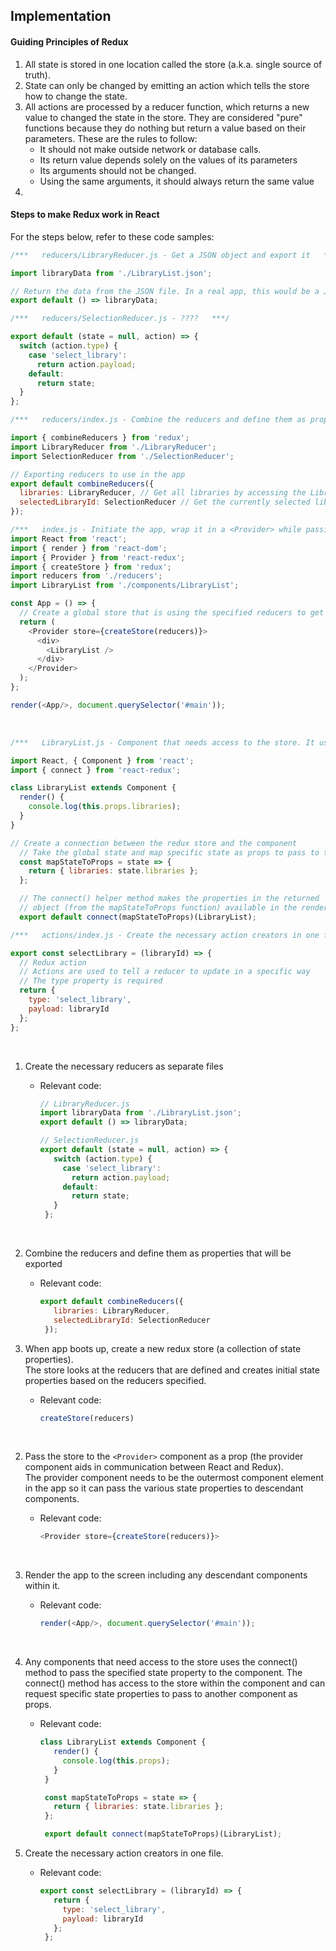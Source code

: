 ## Implementation

#### Guiding Principles of Redux
1. All state is stored in one location called the store (a.k.a. single source of truth).
2. State can only be changed by emitting an action which tells the store how to change the state.
3. All actions are processed by a reducer function, which returns a new value to changed the state in the store. They are considered "pure" functions because they do nothing but return a value based on their parameters. These are the rules to follow:
    * It should not make outside network or database calls.
    * Its return value depends solely on the values of its parameters
    * Its arguments should not be changed.
    * Using the same arguments, it should always return the same value
4. 

#### Steps to make Redux work in React

For the steps below, refer to these code samples:
```js
/***   reducers/LibraryReducer.js - Get a JSON object and export it   ***/

import libraryData from './LibraryList.json';

// Return the data from the JSON file. In a real app, this would be a JSON response from an API call.
export default () => libraryData;
```

```js
/***   reducers/SelectionReducer.js - ????   ***/

export default (state = null, action) => {
  switch (action.type) {
    case 'select_library':
      return action.payload;
    default:
      return state;
  }
};
```

```js
/***   reducers/index.js - Combine the reducers and define them as properties that will be exported   ***/

import { combineReducers } from 'redux';
import LibraryReducer from './LibraryReducer';
import SelectionReducer from './SelectionReducer';

// Exporting reducers to use in the app
export default combineReducers({
  libraries: LibraryReducer, // Get all libraries by accessing the LibraryReducer
  selectedLibraryId: SelectionReducer // Get the currently selected library ID by accessing the SelectionReducer
});
```

```js
/***   index.js - Initiate the app, wrap it in a <Provider> while passing it a reference to a new store while defining the reducers to create initial state   ***/
import React from 'react';
import { render } from 'react-dom';
import { Provider } from 'react-redux';
import { createStore } from 'redux';
import reducers from './reducers';
import LibraryList from './components/LibraryList';

const App = () => {
  // Create a global store that is using the specified reducers to get the state
  return (
    <Provider store={createStore(reducers)}>
      <div>
        <LibraryList />
      </div>
    </Provider>
  );
};

render(<App/>, document.querySelector('#main'));
```

<br>

```js
/***   LibraryList.js - Component that needs access to the store. It uses the connect() method to request specified state from the store and passes it in as props to the component.    ***/

import React, { Component } from 'react';
import { connect } from 'react-redux';

class LibraryList extends Component {
  render() {
    console.log(this.props.libraries);
  }
}

// Create a connection between the redux store and the component
  // Take the global state and map specific state as props to pass to the component
  const mapStateToProps = state => {
    return { libraries: state.libraries };
  };

  // The connect() helper method makes the properties in the returned
  // object (from the mapStateToProps function) available in the render method as props
  export default connect(mapStateToProps)(LibraryList);
```

```js
/***   actions/index.js - Create the necessary action creators in one file. The action creator is a function with the purpose of creating an action. An action is a JS object that identifies a `type` property, which tells Redux which reducer to use as well as any other information that needs to be passed to the reducer.   ***/

export const selectLibrary = (libraryId) => {
  // Redux action
  // Actions are used to tell a reducer to update in a specific way
  // The type property is required
  return {
    type: 'select_library',
    payload: libraryId
  };
};
```

<br>   

1. Create the necessary reducers as separate files
    * Relevant code:
   
       ```js
       // LibraryReducer.js
       import libraryData from './LibraryList.json';
       export default () => libraryData;
       
       // SelectionReducer.js
       export default (state = null, action) => {
          switch (action.type) {
            case 'select_library':
              return action.payload;
            default:
              return state;
          }
        };
       ```
       
<br>

2. Combine the reducers and define them as properties that will be exported
   * Relevant code:
   
       ```js
       export default combineReducers({
          libraries: LibraryReducer,
          selectedLibraryId: SelectionReducer
        });
       ```
    
2. When app boots up, create a new redux store (a collection of state properties).<br>
   The store looks at the reducers that are defined and creates initial state properties based on the reducers specified.
   * Relevant code:
   
       ```js
       createStore(reducers)
       ```

<br>

2. Pass the store to the `<Provider>` component as a prop (the provider component aids in communication between React and Redux).<br>
  The provider component needs to be the outermost component element in the app so it can pass the various state properties to descendant components.
   * Relevant code:
   
       ```js
       <Provider store={createStore(reducers)}>
       ```

<br>

3. Render the app to the screen including any descendant components within it.
   * Relevant code:
   
       ```js
       render(<App/>, document.querySelector('#main'));
       ```
       
<br>

4. Any components that need access to the store uses the connect() method to pass the specified state property to the component.
     The connect() method has access to the store within the <Provider> component and can request specific state properties to pass to another component as props.
   * Relevant code:
   
       ```js
       class LibraryList extends Component {
          render() {
            console.log(this.props);
          }
        }

        const mapStateToProps = state => {
          return { libraries: state.libraries };
        };

        export default connect(mapStateToProps)(LibraryList);
       ```
       
5. Create the necessary action creators in one file.
   * Relevant code:
   
       ```js
       export const selectLibrary = (libraryId) => {
          return {
            type: 'select_library',
            payload: libraryId
          };
        };
       ```

